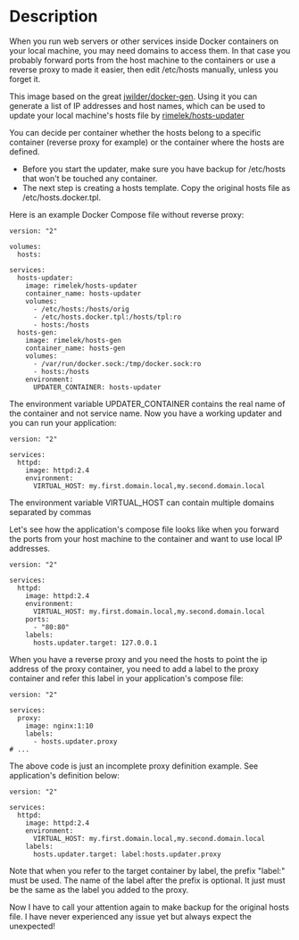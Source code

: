 # Description

When you run web servers or other services inside Docker containers on your local machine, you may need domains to access them.
In that case you probably forward ports from the host machine to the containers or use a reverse proxy to made it easier, then edit /etc/hosts manually, unless you forget it. 

This image based on the great [jwilder/docker-gen](https://hub.docker.com/r/jwilder/docker-gen). Using it you can generate a list of IP addresses and host names, which can be used to update your local machine's hosts file by [rimelek/hosts-updater](https://hub.docker.com/r/rimelek/hosts-updater/) 

You can decide per container whether the hosts belong to a specific container (reverse proxy for example) or the container where the hosts are defined.

- Before you start the updater, make sure you have backup for /etc/hosts that won't be touched any container.
- The next step is creating a hosts template. Copy the original hosts file as /etc/hosts.docker.tpl.   

Here is an example Docker Compose file without reverse proxy:

    version: "2"
    
    volumes:
      hosts:
    
    services:
      hosts-updater:
        image: rimelek/hosts-updater
        container_name: hosts-updater
        volumes:
          - /etc/hosts:/hosts/orig
          - /etc/hosts.docker.tpl:/hosts/tpl:ro
          - hosts:/hosts
      hosts-gen:
        image: rimelek/hosts-gen
        container_name: hosts-gen
        volumes:
          - /var/run/docker.sock:/tmp/docker.sock:ro
          - hosts:/hosts
        environment:
          UPDATER_CONTAINER: hosts-updater
          
The environment variable UPDATER_CONTAINER contains the real name of the container and not service name.
Now you have a working updater and you can run your application:

    version: "2"
    
    services:
      httpd:
        image: httpd:2.4
        environment:
          VIRTUAL_HOST: my.first.domain.local,my.second.domain.local
          
The environment variable VIRTUAL_HOST can contain multiple domains separated by commas

Let's see how the application's compose file looks like when you forward the ports from your host machine to the container and want to use local IP addresses.

    version: "2"
    
    services:
      httpd:
        image: httpd:2.4
        environment:
          VIRTUAL_HOST: my.first.domain.local,my.second.domain.local
        ports:
          - "80:80"
        labels:
          hosts.updater.target: 127.0.0.1
          
When you have a reverse proxy and you need the hosts to point the ip address of the proxy container, you need to add a label to the proxy container and refer this label in your application's compose file:

    version: "2"
    
    services:
      proxy:
        image: nginx:1:10
        labels:
          - hosts.updater.proxy
    # ...   
    
The above code is just an incomplete proxy definition example. See application's definition below:

    version: "2"
    
    services:
      httpd:
        image: httpd:2.4
        environment:
          VIRTUAL_HOST: my.first.domain.local,my.second.domain.local
        labels:
          hosts.updater.target: label:hosts.updater.proxy
          
Note that when you refer to the target container by label, the prefix "label:" must be used.
The name of the label after the prefix is optional. It just must be the same as the label you added to the proxy.

Now I have to call your attention again to make backup for the original hosts file. I have never experienced any issue yet but always expect the unexpected! 
